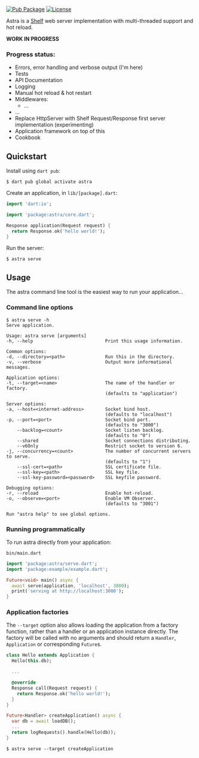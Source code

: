 [![Pub Package](https://img.shields.io/pub/v/astra.svg)](https://pub.dev/packages/astra)
[![License](https://img.shields.io/badge/License-MIT-blue.svg)](LICENSE)

Astra is a [Shelf][shelf] web server implementation with multi-threaded support and hot reload.

**WORK IN PROGRESS**

### Progress status:
* Errors, error handling and verbose output (I'm here)
* Tests
* API Documentation
* Logging
* Manual hot reload & hot restart
* Middlewares:
  * ...
* ...
* Replace HttpServer with Shelf Request/Response first server implementation (experimenting)
* Application framework on top of this
* Cookbook

## Quickstart

Install using `dart pub`:

```console
$ dart pub global activate astra
```

Create an application, in `lib/[package].dart`:

```dart
import 'dart:io';

import 'package:astra/core.dart';

Response application(Request request) {
  return Response.ok('hello world!');
}
```

Run the server:

```console
$ astra serve
```

## Usage

The astra command line tool is the easiest way to run your application...

### Command line options

```console
$ astra serve -h
Serve application.

Usage: astra serve [arguments]
-h, --help                           Print this usage information.

Common options:
-d, --directory=<path>               Run this in the directory.
-v, --verbose                        Output more informational messages.

Application options:
-t, --target=<name>                  The name of the handler or factory.
                                     (defaults to "application")

Server options:
-a, --host=<internet-address>        Socket bind host.
                                     (defaults to "localhost")
-p, --port=<port>                    Socket bind port.
                                     (defaults to "3000")
    --backlog=<count>                Socket listen backlog.
                                     (defaults to "0")
    --shared                         Socket connections distributing.
    --v6Only                         Restrict socket to version 6.
-j, --concurrency=<count>            The number of concurrent servers to serve.
                                     (defaults to "1")
    --ssl-cert=<path>                SSL certificate file.
    --ssl-key=<path>                 SSL key file.
    --ssl-key-password=<password>    SSL keyfile password.

Debugging options:
-r, --reload                         Enable hot-reload.
-o, --observe=<port>                 Enable VM Observer.
                                     (defaults to "3001")

Run "astra help" to see global options.
```

### Running programmatically

To run astra directly from your application:

`bin/main.dart`

```dart
import 'package:astra/serve.dart';
import 'package:example/example.dart';

Future<void> main() async {
  await serve(application, 'localhost', 3000);
  print('serving at http://localhost:3000');
}
```

### Application factories

The `--target` option also allows loading the application from a factory
function, rather than a handler or an application instance directly.
The factory will be called with no arguments and should return a `Handler`,
`Application` or corresponding `Future`s.

```dart
class Hello extends Application {
  Hello(this.db);

  ...

  @override
  Response call(Request request) {
    return Response.ok('hello world!');
  }
}

Future<Handler> createApplication() async {
  var db = await loadDB();
  ...
  return logRequests().handle(Hello(db));
}
```

```console
$ astra serve --target createApplication
```

[shelf]: https://pub.dev/packages/shelf
[path]: https://dart.dev/tools/pub/cmd/pub-global#running-a-script-from-your-path
